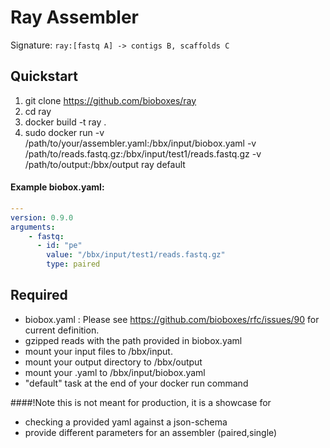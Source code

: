 # Ray Assembler

Signature: `ray:[fastq A] -> contigs B, scaffolds C`

## Quickstart

1. git clone https://github.com/bioboxes/ray
2. cd ray
3. docker build -t ray .
4. sudo docker run -v /path/to/your/assembler.yaml:/bbx/input/biobox.yaml -v /path/to/reads.fastq.gz:/bbx/input/test1/reads.fastq.gz -v /path/to/output:/bbx/output ray default

#### Example biobox.yaml:

```YAML
---
version: 0.9.0
arguments:
    - fastq:
      - id: "pe" 
        value: "/bbx/input/test1/reads.fastq.gz"
        type: paired
```

## Required
* biobox.yaml : Please see https://github.com/bioboxes/rfc/issues/90 for current definition.
* gzipped reads with the path provided in biobox.yaml
* mount your input files to /bbx/input.
* mount your output directory to /bbx/output
* mount your .yaml to /bbx/input/biobox.yaml
* "default" task at the end of your docker run command

####!Note this is not meant for production, it is a showcase for
* checking a provided yaml against a json-schema
* provide different parameters for an assembler (paired,single)
